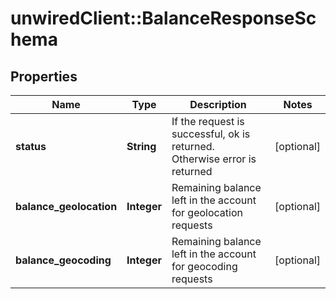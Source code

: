# unwiredClient::BalanceResponseSchema

## Properties
Name | Type | Description | Notes
------------ | ------------- | ------------- | -------------
**status** | **String** | If the request is successful, ok is returned. Otherwise error is returned | [optional] 
**balance_geolocation** | **Integer** | Remaining balance left in the account for geolocation requests | [optional] 
**balance_geocoding** | **Integer** | Remaining balance left in the account for geocoding requests | [optional] 


